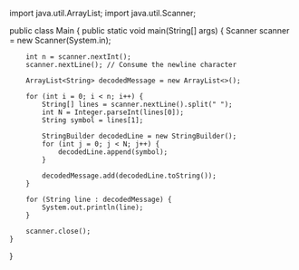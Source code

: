 import java.util.ArrayList;
import java.util.Scanner;

public class Main {
    public static void main(String[] args) {
        Scanner scanner = new Scanner(System.in);
        
        int n = scanner.nextInt();
        scanner.nextLine(); // Consume the newline character
        
        ArrayList<String> decodedMessage = new ArrayList<>();
        
        for (int i = 0; i < n; i++) {
            String[] lines = scanner.nextLine().split(" ");
            int N = Integer.parseInt(lines[0]);
            String symbol = lines[1];
            
            StringBuilder decodedLine = new StringBuilder();
            for (int j = 0; j < N; j++) {
                decodedLine.append(symbol);
            }
            
            decodedMessage.add(decodedLine.toString());
        }
        
        for (String line : decodedMessage) {
            System.out.println(line);
        }
        
        scanner.close();
    }
}
